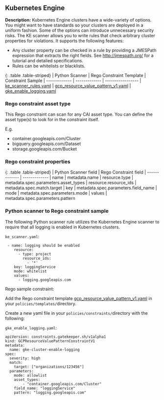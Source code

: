 ## Kubernetes Engine

**Description:** Kubernetes Engine clusters have a wide-variety of options. 
You might want to have standards so your clusters are deployed in a uniform 
fashion. Some of the options can introduce unnecessary security risks. 
The KE scanner allows you to write rules that check arbitrary cluster properties 
for violations. It supports the following features:

- Any cluster property can be checked in a rule by providing a JMESPath expression that extracts the right fields.
See http://jmespath.org/ for a tutorial and detailed specifications.
- Rules can be whitelists or blacklists.

{: .table .table-striped}
| Python Scanner | Rego Constraint Template | Constraint Sample
| ------------- | ------------- | -----------------
| [ke_scanner_rules.yaml](https://github.com/forseti-security/terraform-google-forseti/blob/master/modules/rules/templates/rules/ke_scanner_rules.yaml) | [gcp_resource_value_pattern_v1.yaml](https://github.com/forseti-security/policy-library/blob/master/policies/templates/gcp_resource_value_pattern_v1.yaml) | [gke_enable_logging.yaml](https://github.com/forseti-security/policy-library/blob/master/samples/gke_enable_logging.yaml)

### Rego constraint asset type

This Rego constraint can scan for any CAI asset type. You can define the asset 
type(s) to look for in the constraint itself.

E.g.
- container.googleapis.com/Cluster
- bigquery.googleapis.com/Dataset
- storage.googleapis.com/Bucket


### Rego constraint properties

{: .table .table-striped}
| Python Scanner field | Rego Constraint field
| ------------- | -------------
| name | metadata.name
| resource.type | metadata.spec.parameters.asset_types
| resource.resource_ids | metadata.spec.match.target
| key | metadata.spec.parameters.field_name
| mode | metadata.spec.parameters.mode
| values | metadata.spec.parameters.pattern

### Python scanner to Rego constraint sample

The following Python scanner rule utilizes the Kubernetes Engine scanner to 
require that all logging is enabled in Kubernetes clusters.

`ke_scanner.yaml`:
```
 - name: logging should be enabled
    resource:
      - type: project
        resource_ids:
          - '*'
    key: loggingService
    mode: whitelist
    values:
      - logging.googleapis.com

```

Rego sample constraint:

Add the Rego constraint template 
[gcp_resource_value_pattern_v1.yaml](https://github.com/forseti-security/policy-library/blob/master/policies/templates/gcp_resource_value_pattern_v1.yaml) 
in your `policies/templates/`directory.

Create a new yaml file in your `policies/constraints/`directory with the following:

`gke_enable_logging.yaml`:
```
apiVersion: constraints.gatekeeper.sh/v1alpha1
kind: GCPResourceValuePatternConstraintV1
metadata:
  name: gke-cluster-enable-logging
spec:
  severity: high
  match:
    target: ["organizations/123456"]
  parameters:
    mode: allowlist
    asset_types:
        - "container.googleapis.com/Cluster"
    field_name: "loggingService"
    pattern: "logging.googleapis.com"
```
